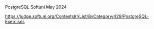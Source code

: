 
PostgreSQL Softuni May 2024

https://judge.softuni.org/Contests#!/List/ByCategory/429/PostgreSQL-Exercises
